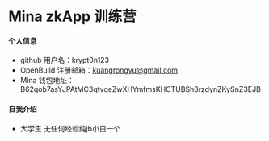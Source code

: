 # Mina zkApp 训练营


#### 个人信息

- github 用户名：krypt0n123
- OpenBuild 注册邮箱：kuangrongyu@gmail.com
- Mina 钱包地址：B62qob7asYJPAtMC3qtvqeZwXHYmfmsKHCTUBSh8rzdynZKySnZ3EJB

#### 自我介绍

- 大学生 无任何经验纯jb小白一个